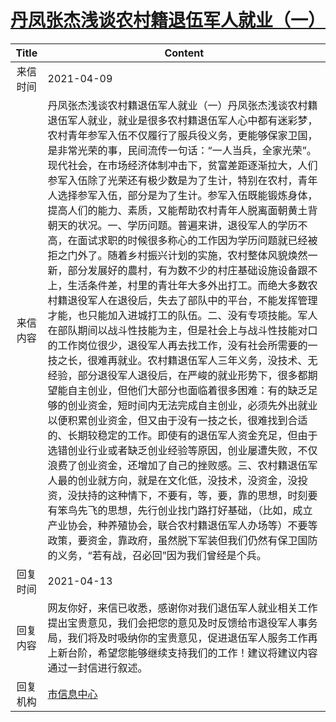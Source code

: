 # <a href="http://www.shangluo.gov.cn/zmhd/ldxxxx.jsp?urltype=leadermail.LeaderMailContentUrl&wbtreeid=1112&leadermailid=7129">丹凤张杰浅谈农村籍退伍军人就业（一）</a>
| Title |                                                                                                                                                                                                                                                                                                                                                                                                                             Content                                                                                                                                                                                                                                                                                                                                                                                                                             |
|:-----:|-----------------------------------------------------------------------------------------------------------------------------------------------------------------------------------------------------------------------------------------------------------------------------------------------------------------------------------------------------------------------------------------------------------------------------------------------------------------------------------------------------------------------------------------------------------------------------------------------------------------------------------------------------------------------------------------------------------------------------------------------------------------------------------------------------------------------------------------------------------------|
| 来信时间  | 2021-04-09                                                                                                                                                                                                                                                                                                                                                                                                                                                                                                                                                                                                                                                                                                                                                                                                                                                      |
| 来信内容  | 丹凤张杰浅谈农村籍退伍军人就业（一）丹凤张杰浅谈农村籍退伍军人就业，就业是很多农村籍退伍军人心中都有迷彩梦，农村青年参军入伍不仅履行了服兵役义务，更能够保家卫国，是非常光荣的事，民间流传一句话：“一人当兵，全家光荣”。现代社会，在市场经济体制冲击下，贫富差距逐渐拉大，人们参军入伍除了光荣还有极少数是为了生计，特别在农村，青年人选择参军入伍，部分是为了生计。参军入伍既能锻炼身体，提高人们的能力、素质，又能帮助农村青年人脱离面朝黄土背朝天的状况。一、学历问题。普遍来讲，退役军人的学历不高，在面试求职的时候很多称心的工作因为学历问题就已经被拒之门外了。随着乡村振兴计划的实施，农村整体风貌焕然一新，部分发展好的農村，有为数不少的村庄基础设施设备跟不上，生活条件差，村里的青壮年大多外出打工。而绝大多数农村籍退役军人在退役后，失去了部队中的平台，不能发挥管理才能，也只能加入进城打工的队伍。二、没有专项技能。军人在部队期间以战斗性技能为主，但是社会上与战斗性技能对口的工作岗位很少，退役军人再去找工作，没有社会所需要的一技之长，很难再就业。农村籍退伍军人三年义务，没技术、无经验，部分退役军人退役后，在严峻的就业形势下，很多都期望能自主创业，但他们大部分也面临着很多困难：有的缺乏足够的创业资金，短时间内无法完成自主创业，必须先外出就业以便积累创业资金，但又由于没有一技之长，很难找到合适的、长期较稳定的工作。即使有的退伍军人资金充足，但由于选错创业行业或者缺乏创业经验等原因，创业屡遭失败，不仅浪费了创业资金，还增加了自己的挫败感。三、农村籍退伍军人最的创业就方向，就是在文化低，没技术，没资金，没投资，没扶持的这种情下，不要有，等，要，靠的思想，时刻要有笨鸟先飞的思想，先行创业找门路打好基础，（比如，成立产业协会，种养殖协会，联合农村籍退伍军人办场等）不要等政策，要资金，靠政府，虽然脱下军装但我们仍然有保卫国防的义务，“若有战，召必回”因为我们曾经是个兵。 |
| 回复时间  | 2021-04-13                                                                                                                                                                                                                                                                                                                                                                                                                                                                                                                                                                                                                                                                                                                                                                                                                                                      |
| 回复内容  | 网友你好，来信已收悉，感谢你对我们退伍军人就业相关工作提出宝贵意见，我们会把您的意见及时反馈给市退役军人事务局，我们将及时吸纳你的宝贵意见，促进退伍军人服务工作再上新台阶，希望您能够继续支持我们的工作！建议将建议内容通过一封信进行叙述。                                                                                                                                                                                                                                                                                                                                                                                                                                                                                                                                                                                                                                                                                                                                          |
| 回复机构  | <a href="../../categories/agencies/市信息中心.md">市信息中心</a>                                                                                                                                                                                                                                                                                                                                                                                                                                                                                                                                                                                                                                                                                                                                                                                                          |